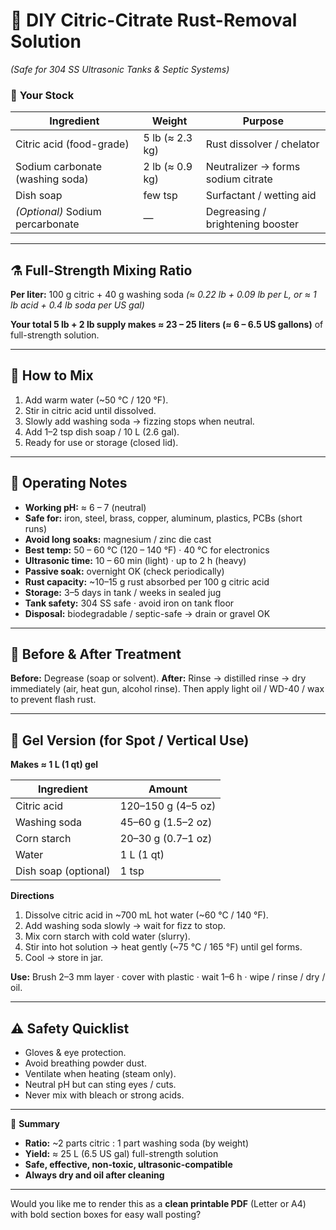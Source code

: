 # 🧾 DIY Citric-Citrate Rust-Removal Solution

*(Safe for 304 SS Ultrasonic Tanks & Septic Systems)*

### 🧂 **Your Stock**

| Ingredient                       | Weight          | Purpose                            |
| -------------------------------- | --------------- | ---------------------------------- |
| Citric acid (food-grade)         | 5 lb (≈ 2.3 kg) | Rust dissolver / chelator          |
| Sodium carbonate (washing soda)  | 2 lb (≈ 0.9 kg) | Neutralizer → forms sodium citrate |
| Dish soap                        | few tsp         | Surfactant / wetting aid           |
| *(Optional)* Sodium percarbonate | —               | Degreasing / brightening booster   |

---

## ⚗️ **Full-Strength Mixing Ratio**

**Per liter:** 100 g citric + 40 g washing soda
*(≈ 0.22 lb + 0.09 lb per L, or ≈ 1 lb acid + 0.4 lb soda per US gal)*

**Your total 5 lb + 2 lb supply makes ≈ 23 – 25 liters (≈ 6 – 6.5 US gallons)**
of full-strength solution.

---

## 🧪 **How to Mix**

1. Add warm water (~50 °C / 120 °F).
2. Stir in citric acid until dissolved.
3. Slowly add washing soda → fizzing stops when neutral.
4. Add 1–2 tsp dish soap / 10 L (2.6 gal).
5. Ready for use or storage (closed lid).

---

## 🔬 **Operating Notes**

* **Working pH:** ≈ 6 – 7 (neutral)
* **Safe for:** iron, steel, brass, copper, aluminum, plastics, PCBs (short runs)
* **Avoid long soaks:** magnesium / zinc die cast
* **Best temp:** 50 – 60 °C (120 – 140 °F) · 40 °C for electronics
* **Ultrasonic time:** 10 – 60 min (light) · up to 2 h (heavy)
* **Passive soak:** overnight OK (check periodically)
* **Rust capacity:** ~10–15 g rust absorbed per 100 g citric acid
* **Storage:** 3–5 days in tank / weeks in sealed jug
* **Tank safety:** 304 SS safe · avoid iron on tank floor
* **Disposal:** biodegradable / septic-safe → drain or gravel OK

---

## 🔧 **Before & After Treatment**

**Before:** Degrease (soap or solvent).
**After:** Rinse → distilled rinse → dry immediately (air, heat gun, alcohol rinse).
Then apply light oil / WD-40 / wax to prevent flash rust.

---

## 🍯 **Gel Version (for Spot / Vertical Use)**

**Makes ≈ 1 L (1 qt) gel**

| Ingredient           | Amount             |
| -------------------- | ------------------ |
| Citric acid          | 120–150 g (4–5 oz) |
| Washing soda         | 45–60 g (1.5–2 oz) |
| Corn starch          | 20–30 g (0.7–1 oz) |
| Water                | 1 L (1 qt)         |
| Dish soap (optional) | 1 tsp              |

**Directions**

1. Dissolve citric acid in ~700 mL hot water (~60 °C / 140 °F).
2. Add washing soda slowly → wait for fizz to stop.
3. Mix corn starch with cold water (slurry).
4. Stir into hot solution → heat gently (~75 °C / 165 °F) until gel forms.
5. Cool → store in jar.

**Use:** Brush 2–3 mm layer · cover with plastic · wait 1–6 h · wipe / rinse / dry / oil.

---

## ⚠️ **Safety Quicklist**

* Gloves & eye protection.
* Avoid breathing powder dust.
* Ventilate when heating (steam only).
* Neutral pH but can sting eyes / cuts.
* Never mix with bleach or strong acids.

---

🧰 **Summary**

* **Ratio:** ~2 parts citric : 1 part washing soda (by weight)
* **Yield:** ≈ 25 L (6.5 US gal) full-strength solution
* **Safe, effective, non-toxic, ultrasonic-compatible**
* **Always dry and oil after cleaning**

---

Would you like me to render this as a **clean printable PDF** (Letter or A4) with bold section boxes for easy wall posting?
